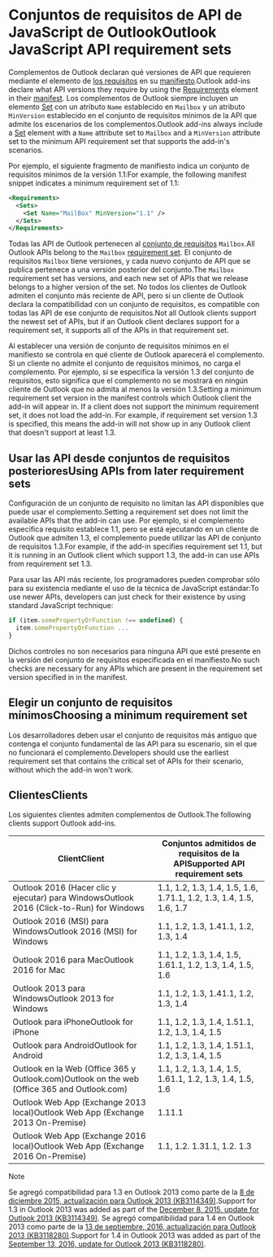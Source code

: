 # <a name="outlook-javascript-api-requirement-sets"></a><span data-ttu-id="ae48b-101">Conjuntos de requisitos de API de JavaScript de Outlook</span><span class="sxs-lookup"><span data-stu-id="ae48b-101">Outlook JavaScript API requirement sets</span></span>

<span data-ttu-id="ae48b-102">Complementos de Outlook declaran qué versiones de API que requieren mediante el elemento de [los requisitos](/javascript/office/manifest/requirements) en su [manifiesto](https://docs.microsoft.com/office/dev/add-ins/develop/add-in-manifests).</span><span class="sxs-lookup"><span data-stu-id="ae48b-102">Outlook add-ins declare what API versions they require by using the [Requirements](/javascript/office/manifest/requirements) element in their [manifest](https://docs.microsoft.com/office/dev/add-ins/develop/add-in-manifests).</span></span> <span data-ttu-id="ae48b-103">Los complementos de Outlook siempre incluyen un elemento [Set](/javascript/office/manifest/set) con un atributo `Name` establecido en `Mailbox` y un atributo `MinVersion` establecido en el conjunto de requisitos mínimos de la API que admite los escenarios de los complementos.</span><span class="sxs-lookup"><span data-stu-id="ae48b-103">Outlook add-ins always include a [Set](/javascript/office/manifest/set) element with a `Name` attribute set to `Mailbox` and a `MinVersion` attribute set to the minimum API requirement set that supports the add-in's scenarios.</span></span>

<span data-ttu-id="ae48b-104">Por ejemplo, el siguiente fragmento de manifiesto indica un conjunto de requisitos mínimos de la versión 1.1:</span><span class="sxs-lookup"><span data-stu-id="ae48b-104">For example, the following manifest snippet indicates a minimum requirement set of 1.1:</span></span>

```xml
<Requirements>
  <Sets>
    <Set Name="MailBox" MinVersion="1.1" />
  </Sets>
</Requirements>
```

<span data-ttu-id="ae48b-105">Todas las API de Outlook pertenecen al [conjunto de requisitos](https://docs.microsoft.com/office/dev/add-ins/develop/specify-office-hosts-and-api-requirements) `Mailbox`.</span><span class="sxs-lookup"><span data-stu-id="ae48b-105">All Outlook APIs belong to the `Mailbox` [requirement set](https://docs.microsoft.com/office/dev/add-ins/develop/specify-office-hosts-and-api-requirements).</span></span> <span data-ttu-id="ae48b-106">El conjunto de requisitos `Mailbox` tiene versiones, y cada nuevo conjunto de API que se publica pertenece a una versión posterior del conjunto.</span><span class="sxs-lookup"><span data-stu-id="ae48b-106">The `Mailbox` requirement set has versions, and each new set of APIs that we release belongs to a higher version of the set.</span></span> <span data-ttu-id="ae48b-107">No todos los clientes de Outlook admiten el conjunto más reciente de API, pero si un cliente de Outlook declara la compatibilidad con un conjunto de requisitos, es compatible con todas las API de ese conjunto de requisitos.</span><span class="sxs-lookup"><span data-stu-id="ae48b-107">Not all Outlook clients support the newest set of APIs, but if an Outlook client declares support for a requirement set, it supports all of the APIs in that requirement set.</span></span>

<span data-ttu-id="ae48b-p103">Al establecer una versión de conjunto de requisitos mínimos en el manifiesto se controla en qué cliente de Outlook aparecerá el complemento. Si un cliente no admite el conjunto de requisitos mínimos, no carga el complemento. Por ejemplo, si se especifica la versión 1.3 del conjunto de requisitos, esto significa que el complemento no se mostrará en ningún cliente de Outlook que no admita al menos la versión 1.3.</span><span class="sxs-lookup"><span data-stu-id="ae48b-p103">Setting a minimum requirement set version in the manifest controls which Outlook client the add-in will appear in. If a client does not support the minimum requirement set, it does not load the add-in. For example, if requirement set version 1.3 is specified, this means the add-in will not show up in any Outlook client that doesn't support at least 1.3.</span></span>

## <a name="using-apis-from-later-requirement-sets"></a><span data-ttu-id="ae48b-111">Usar las API desde conjuntos de requisitos posteriores</span><span class="sxs-lookup"><span data-stu-id="ae48b-111">Using APIs from later requirement sets</span></span>

<span data-ttu-id="ae48b-112">Configuración de un conjunto de requisito no limitan las API disponibles que puede usar el complemento.</span><span class="sxs-lookup"><span data-stu-id="ae48b-112">Setting a requirement set does not limit the available APIs that the add-in can use.</span></span> <span data-ttu-id="ae48b-113">Por ejemplo, si el complemento especifica requisito establece 1.1, pero se está ejecutando en un cliente de Outlook que admiten 1.3, el complemento puede utilizar las API de conjunto de requisitos 1.3.</span><span class="sxs-lookup"><span data-stu-id="ae48b-113">For example, if the add-in specifies requirement set 1.1, but it is running in an Outlook client which support 1.3, the add-in can use APIs from requirement set 1.3.</span></span>

<span data-ttu-id="ae48b-114">Para usar las API más reciente, los programadores pueden comprobar sólo para su existencia mediante el uso de la técnica de JavaScript estándar:</span><span class="sxs-lookup"><span data-stu-id="ae48b-114">To use newer APIs, developers can just check for their existence by using standard JavaScript technique:</span></span>

```js
if (item.somePropertyOrFunction !== undefined) {
  item.somePropertyOrFunction ...
}
```

<span data-ttu-id="ae48b-115">Dichos controles no son necesarios para ninguna API que esté presente en la versión del conjunto de requisitos especificada en el manifiesto.</span><span class="sxs-lookup"><span data-stu-id="ae48b-115">No such checks are necessary for any APIs which are present in the requirement set version specified in in the manifest.</span></span>

## <a name="choosing-a-minimum-requirement-set"></a><span data-ttu-id="ae48b-116">Elegir un conjunto de requisitos mínimos</span><span class="sxs-lookup"><span data-stu-id="ae48b-116">Choosing a minimum requirement set</span></span>

<span data-ttu-id="ae48b-117">Los desarrolladores deben usar el conjunto de requisitos más antiguo que contenga el conjunto fundamental de las API para su escenario, sin el que no funcionará el complemento.</span><span class="sxs-lookup"><span data-stu-id="ae48b-117">Developers should use the earliest requirement set that contains the critical set of APIs for their scenario, without which the add-in won't work.</span></span>

## <a name="clients"></a><span data-ttu-id="ae48b-118">Clientes</span><span class="sxs-lookup"><span data-stu-id="ae48b-118">Clients</span></span>

<span data-ttu-id="ae48b-119">Los siguientes clientes admiten complementos de Outlook.</span><span class="sxs-lookup"><span data-stu-id="ae48b-119">The following clients support Outlook add-ins.</span></span>

| <span data-ttu-id="ae48b-120">Client</span><span class="sxs-lookup"><span data-stu-id="ae48b-120">Client</span></span> | <span data-ttu-id="ae48b-121">Conjuntos admitidos de requisitos de la API</span><span class="sxs-lookup"><span data-stu-id="ae48b-121">Supported API requirement sets</span></span> |
| --- | --- |
| <span data-ttu-id="ae48b-122">Outlook 2016 (Hacer clic y ejecutar) para Windows</span><span class="sxs-lookup"><span data-stu-id="ae48b-122">Outlook 2016 (Click-to-Run) for Windows</span></span> | <span data-ttu-id="ae48b-123">1.1, 1.2, 1.3, 1.4, 1.5, 1.6, 1.7</span><span class="sxs-lookup"><span data-stu-id="ae48b-123">1.1, 1.2, 1.3, 1.4, 1.5, 1.6, 1.7</span></span> |
| <span data-ttu-id="ae48b-124">Outlook 2016 (MSI) para Windows</span><span class="sxs-lookup"><span data-stu-id="ae48b-124">Outlook 2016 (MSI) for Windows</span></span> | <span data-ttu-id="ae48b-125">1.1, 1.2, 1.3, 1.4</span><span class="sxs-lookup"><span data-stu-id="ae48b-125">1.1, 1.2, 1.3, 1.4</span></span> |
| <span data-ttu-id="ae48b-126">Outlook 2016 para Mac</span><span class="sxs-lookup"><span data-stu-id="ae48b-126">Outlook 2016 for Mac</span></span> | <span data-ttu-id="ae48b-127">1.1, 1.2, 1.3, 1.4, 1.5, 1.6</span><span class="sxs-lookup"><span data-stu-id="ae48b-127">1.1, 1.2, 1.3, 1.4, 1.5, 1.6</span></span> |
| <span data-ttu-id="ae48b-128">Outlook 2013 para Windows</span><span class="sxs-lookup"><span data-stu-id="ae48b-128">Outlook 2013 for Windows</span></span> | <span data-ttu-id="ae48b-129">1.1, 1.2, 1.3, 1.4</span><span class="sxs-lookup"><span data-stu-id="ae48b-129">1.1, 1.2, 1.3, 1.4</span></span> |
| <span data-ttu-id="ae48b-130">Outlook para iPhone</span><span class="sxs-lookup"><span data-stu-id="ae48b-130">Outlook for iPhone</span></span> | <span data-ttu-id="ae48b-131">1.1, 1.2, 1.3, 1.4, 1.5</span><span class="sxs-lookup"><span data-stu-id="ae48b-131">1.1, 1.2, 1.3, 1.4, 1.5</span></span> |
| <span data-ttu-id="ae48b-132">Outlook para Android</span><span class="sxs-lookup"><span data-stu-id="ae48b-132">Outlook for Android</span></span> | <span data-ttu-id="ae48b-133">1.1, 1.2, 1.3, 1.4, 1.5</span><span class="sxs-lookup"><span data-stu-id="ae48b-133">1.1, 1.2, 1.3, 1.4, 1.5</span></span> |
| <span data-ttu-id="ae48b-134">Outlook en la Web (Office 365 y Outlook.com)</span><span class="sxs-lookup"><span data-stu-id="ae48b-134">Outlook on the web (Office 365 and Outlook.com)</span></span> | <span data-ttu-id="ae48b-135">1.1, 1.2, 1.3, 1.4, 1.5, 1.6</span><span class="sxs-lookup"><span data-stu-id="ae48b-135">1.1, 1.2, 1.3, 1.4, 1.5, 1.6</span></span> |
| <span data-ttu-id="ae48b-136">Outlook Web App (Exchange 2013 local)</span><span class="sxs-lookup"><span data-stu-id="ae48b-136">Outlook Web App (Exchange 2013 On-Premise)</span></span> | <span data-ttu-id="ae48b-137">1.1</span><span class="sxs-lookup"><span data-stu-id="ae48b-137">1.1</span></span> |
| <span data-ttu-id="ae48b-138">Outlook Web App (Exchange 2016 local)</span><span class="sxs-lookup"><span data-stu-id="ae48b-138">Outlook Web App (Exchange 2016 On-Premise)</span></span> | <span data-ttu-id="ae48b-p105">1.1, 1.2. 1.3</span><span class="sxs-lookup"><span data-stu-id="ae48b-p105">1.1, 1.2. 1.3</span></span> |

> [!NOTE]
> <span data-ttu-id="ae48b-141">Se agregó compatibilidad para 1.3 en Outlook 2013 como parte de la [8 de diciembre 2015, actualización para Outlook 2013 (KB3114349)](https://support.microsoft.com/kb/3114349).</span><span class="sxs-lookup"><span data-stu-id="ae48b-141">Support for 1.3 in Outlook 2013 was added as part of the [December 8, 2015, update for Outlook 2013 (KB3114349)](https://support.microsoft.com/kb/3114349).</span></span> <span data-ttu-id="ae48b-142">Se agregó compatibilidad para 1.4 en Outlook 2013 como parte de la [13 de septiembre, 2016, actualización para Outlook 2013 (KB3118280)](https://support.microsoft.com/help/3118280).</span><span class="sxs-lookup"><span data-stu-id="ae48b-142">Support for 1.4 in Outlook 2013 was added as part of the [September 13, 2016, update for Outlook 2013 (KB3118280)](https://support.microsoft.com/help/3118280).</span></span>

